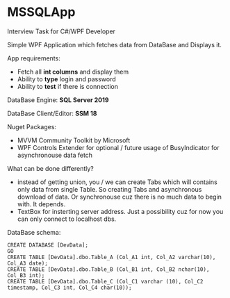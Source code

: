 # MSSQLApp
Interview Task for C#/WPF Developer

Simple WPF Application which fetches data from DataBase and Displays it.

App requirements:
- Fetch all **int columns** and display them
- Ability to **type** login and password
- Ability to **test** if there is connection


DataBase Engine: **SQL Server 2019**

DataBase Client/Editor: **SSM 18**


Nuget Packages:
- MVVM Community Toolkit by Microsoft
- WPF Controls Extender for optional / future usage of BusyIndicator for asynchronouse data fetch

What can be done differently?
- instead of getting union, you / we can create Tabs which will contains only data from single Table. So creating Tabs and asynchronous download of data. Or synchronouse cuz there is no much data to begin with. It depends.
- TextBox for insterting server address. Just a possibility cuz for now you can only connect to localhost dbs.

DataBase schema:
```
CREATE DATABASE [DevData];
GO
CREATE TABLE [DevData].dbo.Table_A (Col_A1 int, Col_A2 varchar(10), Col_A3 date);
CREATE TABLE [DevData].dbo.Table_B (Col_B1 int, Col_B2 nchar(10), Col_B3 int);
CREATE TABLE [DevData].dbo.Table_C (Col_C1 varchar (10), Col_C2 timestamp, Col_C3 int, Col_C4 char(10));
```
